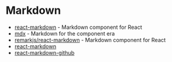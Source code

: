 # Markdown

- [react-markdown](https://github.com/remarkjs/react-markdown) - Markdown component for React
- [mdx](https://github.com/mdx-js/mdx) - Markdown for the component era
- [remarkjs/react-markdown](https://github.com/remarkjs/react-markdown) - Markdown component for React
- [react-markdown](https://github.com/rexxars/react-markdown)
- [react-markdown-github](https://github.com/godaddy/react-markdown-github)
